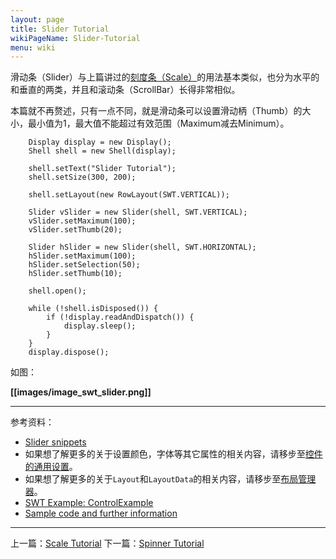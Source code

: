 ```yaml
---
layout: page
title: Slider Tutorial
wikiPageName: Slider-Tutorial
menu: wiki
---
```


滑动条（Slider）与上篇讲过的[刻度条（Scale）](https://github.com/ecsoya/eclipse.tutorial/wiki/Scale-Tutorial)的用法基本类似，也分为水平的和垂直的两类，并且和滚动条（ScrollBar）长得非常相似。

本篇就不再赘述，只有一点不同，就是滑动条可以设置滑动柄（Thumb）的大小，最小值为1，最大值不能超过有效范围（Maximum减去Minimum）。
		
        Display display = new Display();
		Shell shell = new Shell(display);

		shell.setText("Slider Tutorial");
		shell.setSize(300, 200);

		shell.setLayout(new RowLayout(SWT.VERTICAL));

		Slider vSlider = new Slider(shell, SWT.VERTICAL);
		vSlider.setMaximum(100);
		vSlider.setThumb(20);

		Slider hSlider = new Slider(shell, SWT.HORIZONTAL);
		hSlider.setMaximum(100);
		hSlider.setSelection(50);
		hSlider.setThumb(10);

		shell.open();

		while (!shell.isDisposed()) {
			if (!display.readAndDispatch()) {
				display.sleep();
			}
		}
		display.dispose();

如图：

**[[images/image_swt_slider.png]]**

***
参考资料：
  * [Slider snippets](http://www.eclipse.org/swt/snippets/#slider)
  * 如果想了解更多的关于设置颜色，字体等其它属性的相关内容，请移步至[控件的通用设置](https://github.com/ecsoya/eclipse.tutorial/wiki/Common-Properties-Tutorial)。
  * 如果想了解更多的关于`Layout`和`LayoutData`的相关内容，请移步至[布局管理器](https://github.com/ecsoya/eclipse.tutorial/wiki/Layouts-Tutorial)。
  * [SWT Example: ControlExample](http://www.eclipse.org/swt/examples.php)
  * [Sample code and further information](http://www.eclipse.org/swt/)

***

上一篇：[Scale Tutorial](https://github.com/ecsoya/eclipse.tutorial/wiki/Scale-Tutorial)
下一篇：[Spinner Tutorial](https://github.com/ecsoya/eclipse.tutorial/wiki/Spinner-Tutorial)

